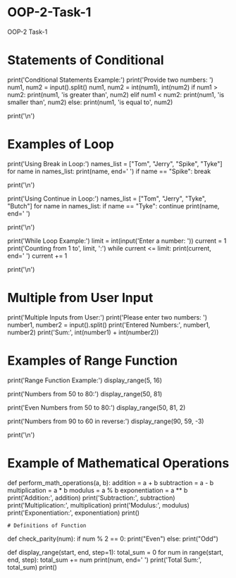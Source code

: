 # OOP-2-Task-1
OOP-2   Task-1
#  Statements of Conditional
print('Conditional Statements Example:')
print('Provide two numbers: ')
num1, num2 = input().split()
num1, num2 = int(num1), int(num2)
if num1 > num2:
    print(num1, 'is greater than', num2)
elif num1 < num2:
    print(num1, 'is smaller than', num2)
else:
    print(num1, 'is equal to', num2)

print('\n')
#  Examples of Loop
print('Using Break in Loop:')
names_list = ["Tom", "Jerry", "Spike", "Tyke"]
for name in names_list:
    print(name, end=' ')
    if name == "Spike":
        break

print('\n')

print('Using Continue in Loop:')
names_list = ["Tom", "Jerry", "Tyke", "Butch"]
for name in names_list:
    if name == "Tyke":
        continue
    print(name, end=' ')

print('\n')

print('While Loop Example:')
limit = int(input('Enter a number: '))
current = 1
print('Counting from 1 to', limit, ':')
while current <= limit:
    print(current, end=' ')
    current += 1

print('\n')
# Multiple  from User  Input
print('Multiple Inputs from User:')
print('Please enter two numbers: ')
number1, number2 = input().split()
print('Entered Numbers:', number1, number2)
print('Sum:', int(number1) + int(number2))

# Examples of Range Function 
print('Range Function Example:')
display_range(5, 16)

print('Numbers from 50 to 80:')
display_range(50, 81)

print('Even Numbers from 50 to 80:')
display_range(50, 81, 2)

print('Numbers from 90 to 60 in reverse:')
display_range(90, 59, -3)

print('\n')

# Example of Mathematical Operations
def perform_math_operations(a, b):
    addition = a + b
    subtraction = a - b
    multiplication = a * b
    modulus = a % b
    exponentiation = a ** b
    print('Addition:', addition)
    print('Subtraction:', subtraction)
    print('Multiplication:', multiplication)
    print('Modulus:', modulus)
    print('Exponentiation:', exponentiation)
    print()

    # Definitions of Function 
def check_parity(num):
    if num % 2 == 0:
        print("Even")
    else:
        print("Odd")

def display_range(start, end, step=1):
    total_sum = 0
    for num in range(start, end, step):
        total_sum += num
        print(num, end=' ')
    print('Total Sum:', total_sum)
    print()

    
